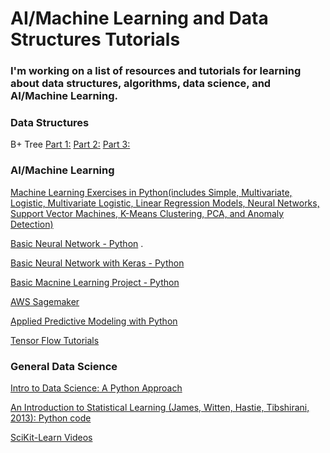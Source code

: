 # AI/Machine Learning and Data Structures Tutorials

### I'm working on a list of resources and tutorials for learning about data structures, algorithms, data science, and AI/Machine Learning.


### Data Structures
B+ Tree
  [Part 1:](https://www.geeksforgeeks.org/b-tree-set-1-introduction-2/)
  [Part 2:](https://www.geeksforgeeks.org/b-tree-set-1-insert-2/)
  [Part 3:](https://www.geeksforgeeks.org/b-tree-set-3delete/)

### AI/Machine Learning

[Machine Learning Exercises in Python(includes Simple, Multivariate, Logistic, Multivariate Logistic, Linear Regression Models, Neural Networks, Support Vector Machines, K-Means Clustering, PCA, and Anomaly Detection)](http://www.johnwittenauer.net/machine-learning-exercises-in-python-part-1/)

[Basic Neural Network - Python](https://iamtrask.github.io/2015/07/12/basic-python-network/)              .

[Basic Neural Network with Keras - Python](https://machinelearningmastery.com/tutorial-first-neural-network-python-keras/)

[Basic Macnine Learning Project - Python](https://machinelearningmastery.com/machine-learning-in-python-step-by-step/)

[AWS Sagemaker](https://github.com/aws/sagemaker-python-sdk)

[Applied Predictive Modeling with Python](https://github.com/LeiG/Applied-Predictive-Modeling-with-Python)

[Tensor Flow Tutorials](https://www.tensorflow.org/tutorials/)

### General Data Science

[Intro to Data Science: A Python Approach](https://github.com/DataScienceUB/introduction-datascience-python-book)

[An Introduction to Statistical Learning (James, Witten, Hastie, Tibshirani, 2013): Python code](https://github.com/JWarmenhoven/ISLR-python)

[SciKit-Learn Videos](https://github.com/justmarkham/scikit-learn-videos)
